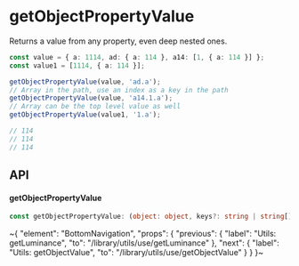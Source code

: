 
# getObjectPropertyValue

Returns a value from any property, even deep nested ones.

```ts
const value = { a: 1114, ad: { a: 114 }, a14: [1, { a: 114 }] };
const value1 = [1114, { a: 114 }];

getObjectPropertyValue(value, 'ad.a');
// Array in the path, use an index as a key in the path
getObjectPropertyValue(value, 'a14.1.a');
// Array can be the top level value as well
getObjectPropertyValue(value1, '1.a');

// 114
// 114
// 114
```

## API

#### getObjectPropertyValue

```ts
const getObjectPropertyValue: (object: object, keys?: string | string[]) => any;
```


~{
  "element": "BottomNavigation",
  "props": {
    "previous": {
      "label": "Utils: getLuminance",
      "to": "/library/utils/use/getLuminance"
    },
    "next": {
      "label": "Utils: getObjectValue",
      "to": "/library/utils/use/getObjectValue"
    }
  }
}~
